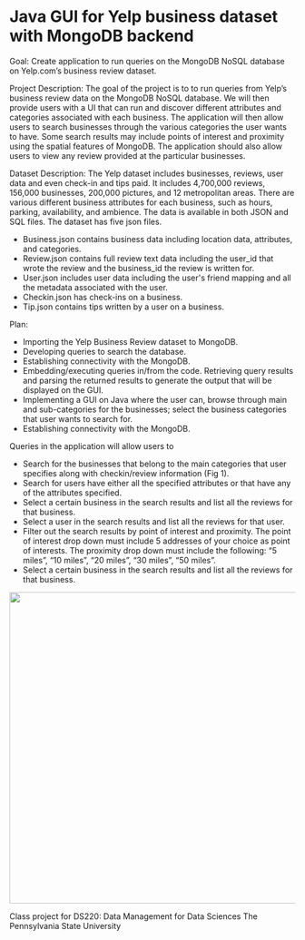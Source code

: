 # Java GUI for Yelp business dataset with MongoDB backend 

Goal:
Create application to run queries on the MongoDB NoSQL database on Yelp.com’s
business review dataset.

Project Description:
The goal of the project is to to run queries from Yelp’s business review data on the
MongoDB NoSQL database. We will then provide users with a UI that can run and
discover different attributes and categories associated with each business. The
application will then allow users to search businesses through the various categories
the user wants to have. Some search results may include points of interest and
proximity using the spatial features of MongoDB. The application should also allow
users to view any review provided at the particular businesses.

Dataset Description:
The Yelp dataset includes businesses, reviews, user data and even check-in and tips
paid. It includes 4,700,000 reviews, 156,000 businesses, 200,000 pictures, and 12
metropolitan areas. There are various different business attributes for each business,
such as hours, parking, availability, and ambience. The data is available in both JSON
and SQL files. The dataset has five json files.
  
  - Business.json contains business data including location data, attributes, and
  categories.
  - Review.json contains full review text data including the user_id that wrote the
  review and the business_id the review is written for.
  - User.json includes user data including the user's friend mapping and all the
  metadata associated with the user.
  - Checkin.json has check-ins on a business.
  - Tip.json contains tips written by a user on a business.

Plan:
  - Importing the Yelp Business Review dataset to MongoDB.
  - Developing queries to search the database.
  - Establishing connectivity with the MongoDB.
  - Embedding/executing queries in/from the code. Retrieving query results and parsing
    the returned results to generate the output that will be displayed on the GUI.
  - Implementing a GUI on Java where the user can, browse through main and
    sub-categories for the businesses; select the business categories that
    user wants to search for.
  - Establishing connectivity with the MongoDB.

Queries in the application will allow users to
  - Search for the businesses that belong to the main categories that user specifies
    along with checkin/review information (Fig 1).
  - Search for users have either all the specified attributes or that have any of the
    attributes specified.
  - Select a certain business in the search results and list all the reviews for that
    business.
  - Select a user in the search results and list all the reviews for that user.
  - Filter out the search results by point of interest and proximity. The point of
    interest drop down must include 5 addresses of your choice as point of interests.
    The proximity drop down must include the following: “5 miles”, “10 miles”, “20
    miles”, “30 miles”, “50 miles”.
  - Select a certain business in the search results and list all the reviews for that
    business.
<p align="center">
  <img width="667" height="549" src="https://raw.githubusercontent.com/TejasShahpuri/Yelp-MongoDB/master/Pics/app.jpg">
</p>

Class project for DS220: Data Management for Data Sciences
The Pennsylvania State University
